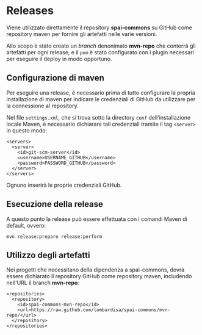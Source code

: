 # Releases

Viene utilizzato direttamente il repository __spai-commons__ su GitHub come repository maven per fornire gli artefatti nelle varie versioni.

Allo scopo è stato creato un _branch_ denonimato __mvn-repo__ che conterrà gli artefatti per ogni release, e il `pom` è stato configurato con i plugin necessari per eseguire il deploy in modo opportuno.

## Configurazione di maven

Per eseguire una release, è necessario prima di tutto configurare la propria installazione di maven per indicare le credenziali di GitHub da utilizzare per la connessione al repository.

Nel file `settings.xml`, che si trova sotto la directory `conf` dell'installazione locale Maven, è necessario dichiarare tali credenziali tramite il tag `<server>` in questo modo:

```
<servers>
  <server>
    <id>git-scm-server</id>  
    <username>USERNAME_GITHUB</username>  
    <password>PASSWORD_GITHUB</password>  
  </server>  
</servers>
```

Ognuno inserirà le proprie credenziali GitHub.

## Esecuzione della release

A questo punto la release può essere effettuata con i comandi Maven di default, ovvero:

```
mvn release:prepare release:perform
```

## Utilizzo degli artefatti

Nei progetti che necessitano della dipendenza a spai-commons, dovrà essere dichiarato il repository GitHub come repository maven, includendo nell'URL il branch __mvn-repo__:

```
<repositories>
  <repository>
    <id>spai-commons-mvn-repo</id>
    <url>https://raw.github.com/lombardisa/spai-commons/mvn-repo/</url>
  </repository>
</repositories>
```
